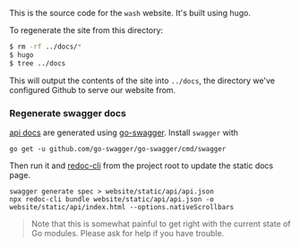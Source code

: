 This is the source code for the `wash` website. It's built using hugo.

To regenerate the site from this directory:

```bash
$ rm -rf ../docs/*
$ hugo
$ tree ../docs
```

This will output the contents of the site into `../docs`, the directory we've
configured Github to serve our website from.

### Regenerate swagger docs

[api docs](./content/api/api.json) are generated using [go-swagger](https://github.com/go-swagger/go-swagger). Install `swagger` with
```
go get -u github.com/go-swagger/go-swagger/cmd/swagger
```

Then run it and [redoc-cli](https://github.com/Rebilly/ReDoc/blob/master/cli/README.md) from the project root to update the static docs page.
```
swagger generate spec > website/static/api/api.json
npx redoc-cli bundle website/static/api/api.json -o website/static/api/index.html --options.nativeScrollbars
```

> Note that this is somewhat painful to get right with the current state of Go modules. Please ask for help if you have trouble.
